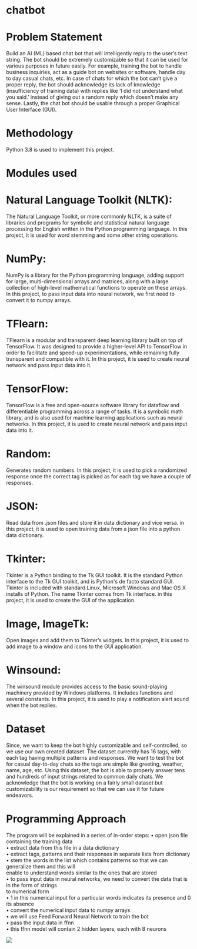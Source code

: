 # chatbot

# Problem Statement
Build an AI (ML) based chat bot that will intelligently reply to the user’s text string. The bot should be 
extremely customizable so that it can be used for various purposes in future easily. For example, training 
the bot to handle business inquiries, act as a guide bot on websites or software, handle day to day 
casual chats, etc. 
In case of chats for which the bot can’t give a proper reply, the bot should acknowledge its lack of 
knowledge (insufficiency of training data) with replies like ‘I did not understand what you said.’ instead 
of giving out a random reply which doesn’t make any sense.
Lastly, the chat bot should be usable through a proper Graphical User Interface (GUI).

# Methodology
Python 3.8 is used to implement this project.

# Modules used

# Natural Language Toolkit (NLTK):
The Natural Language Toolkit, or more commonly NLTK, is a suite of libraries and programs for symbolic 
and statistical natural language processing for English written in the Python programming language.
In this project, it is used for word stemming and some other string operations.

# NumPy:
NumPy is a library for the Python programming language, adding support for large, multi-dimensional 
arrays and matrices, along with a large collection of high-level mathematical functions to operate on 
these arrays.
In this project, to pass input data into neural network, we first need to convert it to numpy arrays.

# TFlearn:
TFlearn is a modular and transparent deep learning library built on top of TensorFlow. It was designed to 
provide a higher-level API to TensorFlow in order to facilitate and speed-up experimentations, while 
remaining fully transparent and compatible with it.
In this project, it is used to create neural network and pass input data into it.

# TensorFlow:
TensorFlow is a free and open-source software library for dataflow and differentiable programming 
across a range of tasks. It is a symbolic math library, and is also used for machine learning applications 
such as neural networks.
In this project, it is used to create neural network and pass input data into it.

# Random:
Generates random numbers.
In this project, it is used to pick a randomized response once the correct tag is picked as for each tag we 
have a couple of responses.

# JSON:
Read data from .json files and store it in data dictionary and vice versa.
in this project, it is used to open training data from a json file into a python data dictionary.

# Tkinter:
Tkinter is a Python binding to the Tk GUI toolkit. It is the standard Python interface to the Tk GUI toolkit, 
and is Python's de facto standard GUI. Tkinter is included with standard Linux, Microsoft Windows and 
Mac OS X installs of Python. The name Tkinter comes from Tk interface.
in this project, it is used to create the GUI of the application.

# Image, ImageTk:
Open images and add them to Tkinter’s widgets.
In this project, it is used to add image to a window and icons to the GUI application.

# Winsound:
The winsound module provides access to the basic sound-playing machinery provided by Windows 
platforms. It includes functions and several constants. 
In this project, it is used to play a notification alert sound when the bot replies.

# Dataset
Since, we want to keep the bot highly customizable and self-controlled, so we use our own created 
dataset. The dataset currently has 16 tags, with each tag having multiple patterns and responses. We 
want to test the bot for casual day-to-day chats so the tags are simple like greeting, weather, name, age, 
etc. Using this dataset, the bot is able to properly answer tens and hundreds of input strings related to 
common daily chats. We acknowledge that the bot is working on a fairly small dataset but 
customizability is our requirement so that we can use it for future endeavors.

# Programming Approach
The program will be explained in a series of in-order steps:
• open json file containing the training data  
• extract data from this file in a data dictionary  
• extract tags, patterns and their responses in separate lists from dictionary  
• stem the words in the list which contains patterns so that we can generalize them and this will   
enable to understand words similar to the ones that are stored  
• to pass input data in neural networks, we need to convert the data that is in the form of strings   
to numerical form  
• 1 in this numerical input for a particular words indicates its presence and 0 its absence  
• convert the numerical input data to numpy arrays  
• we will use Feed Forward Neural Network to train the bot  
• pass the input data in ffnn  
• this ffnn model will contain 2 hidden layers, each with 8 neurons  

<image src="resources/nn.png">


